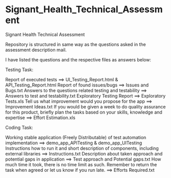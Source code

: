 # Signant_Health_Technical_Assessment
Signant Health Technical Assessment

Repository is structured in same way as the questions asked in the assessment description mail.

I have listed the questions and the respective files as answers below:

Testing Task: 

Report of executed tests ==> UI_Testing_Report.html & API_Testing_Report.html
Report of found issues/bugs ==> Issues and Bugs.txt
Answers to the questions related testing and testability ==> Answers to test and testability.txt
Exploratory Testing Report  ==> Exploratory Tests.xls
Tell us what improvement would you propose for the app ==> Improvement Ideas.txt
If you would be given a week to do quality assurance for this product, briefly plan the tasks based on your skills, knowledge and expertise ==> Effort Estimation.xls


Coding Task: 

Working stable application (Freely Distributable) of test automation implementation ==> demo_app_APITesting & demo_app_UITesting
Instructions how to run it and short description of components, including external libraries ==> Instructions.txt
Description about taken approach and potential gaps in application ==> Test approach and Potential gaps.txt
How much time it took, there is no time limit as such. Remember to return the task when agreed or let us know if you run late. ==> Efforts Required.txt
